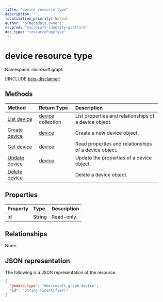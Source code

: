 ```yaml
---
title: "device resource type"
description: ""
localization_priority: Normal
author: "$(metadata.owner)"
ms.prod: "microsoft-identity-platform"
doc_type: "resourcePageType"
---
```


# device resource type

Namespace: microsoft.graph

[!INCLUDE [beta-disclaimer](../../includes/beta-disclaimer.md)]

## Methods

| Method                                   | Return Type                    | Description                                           |
| :--------------------------------------- | :----------------------------- | :---------------------------------------------------- |
| [List device](../api/device-list.md)     | [device](device.md) collection | List properties and relationships of a device object. |
| [Create device](../api/device-create.md) | [device](device.md)            | Create a new device object.                           |
| [Get device](../api/device-get.md)       | [device](device.md)            | Read properties and relationships of a device object. |
| [Update device](../api/device-update.md) | [device](device.md)            | Update the properties of a device object.             |
| [Delete device](../api/device-delete.md) |                                | Delete a device object.                               |

## Properties

| Property | Type   | Description |
| :------- | :----- | :---------- |
| id       | String | Read-only.  |

## Relationships

None.

## JSON representation

The following is a JSON representation of the resource.

<!-- {
  "blockType": "resource",
  "keyProperty": "id",
  "@odata.type": "microsoft.graph.device",
  "baseType": "microsoft.graph.entity",
  "openType": False
}
-->

```json
{
  "@odata.type": "#microsoft.graph.device",
  "id": "String (identifier)"
}
```
